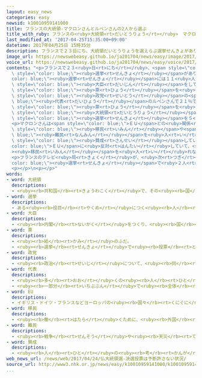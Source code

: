 ```yaml
---
layout: easy_news
categories: easy
newsid: k10010959141000
title: フランスの大統領-マクロンさんとルペンさんの2人から選ぶ
title_with_ruby: フランスの<ruby>大統領<rt>だいとうりょう</rt></ruby>　マクロンさんとルペンさんの<ruby>２人<rt>ふたり</rt></ruby>から<ruby>選<rt>えら</rt></ruby>ぶ
last_modified_at: '2017-04-25T15:35:00+09:00'
datetime: 2017年04月25日 15時35分
description: フランスで２３日にち、大統領だいとうりょうを選えらぶ選挙せんきょがありました。
image_url: https://newswebeasy.github.io/ja201704/news/easy/image/2017/04/25/k10010959141000.jpg
voice_url: https://newswebeasy.github.io/ja201704/news/easy/voice/2017/04/25/k10010959141000.mp3
contents: "<p>フランスで２３<ruby>日<rt>にち</rt></ruby>、<span style=\"color: blue;\"><ruby>大統領<rt>だいとうりょう</rt></ruby></span>を<ruby>選<rt>えら</rt></ruby>ぶ<span\
  \ style=\"color: blue;\"><ruby>選挙<rt>せんきょ</rt></ruby></span>がありました。<span style=\"\
  color: blue;\"><ruby>選挙<rt>せんきょ</rt></ruby></span>には１１<ruby>人<rt>にん</rt></ruby>が<ruby>出<rt>で</rt></ruby>ました。<ruby>前<rt>まえ</rt></ruby>に<ruby>経済<rt>けいざい</rt></ruby><span\
  \ style=\"color: blue;\"><ruby>大臣<rt>だいじん</rt></ruby></span>をしていたマクロンさんが２４％で、いちばん<ruby>多<rt>おお</rt></ruby>くの<span\
  \ style=\"color: blue;\"><ruby>票<rt>ひょう</rt></ruby></span>を<ruby>集<rt>あつ</rt></ruby>めました。<ruby>次<rt>つぎ</rt></ruby>は、<ruby>国民<rt>こくみん</rt></ruby><ruby>戦線<rt>せんせん</rt></ruby>という<span\
  \ style=\"color: blue;\"><ruby>政党<rt>せいとう</rt></ruby></span>の<span style=\"color:\
  \ blue;\"><ruby>代表<rt>だいひょう</rt></ruby></span>のルペンさんで２１％でした。</p>\n<p><ruby>半分<rt>はんぶん</rt></ruby><ruby>以上<rt>いじょう</rt></ruby>の<span\
  \ style=\"color: blue;\"><ruby>票<rt>ひょう</rt></ruby></span>を<ruby>集<rt>あつ</rt></ruby>めた<ruby>人<rt>ひと</rt></ruby>がいなかったため、この<ruby>２人<rt>ふたり</rt></ruby>から<span\
  \ style=\"color: blue;\"><ruby>大統領<rt>だいとうりょう</rt></ruby></span>を<ruby>選<rt>えら</rt></ruby>ぶ<span\
  \ style=\"color: blue;\"><ruby>選挙<rt>せんきょ</rt></ruby></span>を５<ruby>月<rt>がつ</rt></ruby><ruby>７日<rt>なのか</rt></ruby>に<ruby>行<rt>おこな</rt></ruby>います。</p>\n\
  <p>マクロンさんは<span style=\"color: blue;\">ＥＵ</span>との<ruby>関係<rt>かんけい</rt></ruby>をもっと<ruby>強<rt>つよ</rt></ruby>くしたいと<ruby>考<rt>かんが</rt></ruby>えていて、フランスに<span\
  \ style=\"color: blue;\"><ruby>移民<rt>いみん</rt></ruby></span>や<span style=\"color:\
  \ blue;\"><ruby>難民<rt>なんみん</rt></ruby></span>を<ruby>入<rt>い</rt></ruby>れることに<span\
  \ style=\"color: blue;\"><ruby>賛成<rt>さんせい</rt></ruby></span>しています。ルペンさんは<span style=\"\
  color: blue;\">ＥＵ</span>に<ruby>反対<rt>はんたい</rt></ruby>していて、<span style=\"color: blue;\"\
  ><ruby>移民<rt>いみん</rt></ruby></span>を<ruby>入<rt>い</rt></ruby>れないようにすると<ruby>言<rt>い</rt></ruby>っています。</p>\n\
  <p>フランスのテレビ<ruby>局<rt>きょく</rt></ruby>が、<ruby>次<rt>つぎ</rt></ruby>の<span style=\"\
  color: blue;\"><ruby>選挙<rt>せんきょ</rt></ruby></span>で<ruby>２人<rt>ふたり</rt></ruby>のどちらを<ruby>選<rt>えら</rt></ruby>ぶか<ruby>質問<rt>しつもん</rt></ruby>すると、マクロンさんと<ruby>答<rt>こた</rt></ruby>えた<ruby>人<rt>ひと</rt></ruby>が６２％で、ルペンさんと<ruby>答<rt>こた</rt></ruby>えた<ruby>人<rt>ひと</rt></ruby>は３８％でした。</p>\n\
  <p></p>\n<p></p>"
words:
- word: 大統領
  descriptions:
  - <ruby><rb>共和国</rb><rt>きょうわこく</rt></ruby>で、その<ruby><rb>国</rb><rt>くに</rt></ruby>を<ruby><rb>代表</rb><rt>だいひょう</rt></ruby>する<ruby><rb>人</rb><rt>ひと</rt></ruby>。
- word: 選挙
  descriptions:
  - ある<ruby><rb>役目</rb><rt>やくめ</rt></ruby>につく<ruby><rb>人</rb><rt>ひと</rt></ruby>を、<ruby><rb>大勢</rb><rt>おおぜい</rt></ruby>の<ruby><rb>中</rb><rt>なか</rt></ruby>から<ruby><rb>選</rb><rt>えら</rt></ruby>ぶこと。
- word: 大臣
  descriptions:
  - <ruby><rb>内閣</rb><rt>ないかく</rt></ruby>をつくり、<ruby><rb>国</rb><rt>くに</rt></ruby>の<ruby><rb>政治</rb><rt>せいじ</rt></ruby>で、もっとも<ruby><rb>責任</rb><rt>せきにん</rt></ruby>のある<ruby><rb>人</rb><rt>ひと</rt></ruby>。<ruby><rb>総理大臣</rb><rt>そうりだいじん</rt></ruby>と<ruby><rb>国務大臣</rb><rt>こくむだいじん</rt></ruby>とがある。
- word: 票
  descriptions:
  - <ruby><rb>紙</rb><rt>かみ</rt></ruby>のふだ。
  - <ruby><rb>選挙</rb><rt>せんきょ</rt></ruby>で<ruby><rb>投票</rb><rt>とうひょう</rt></ruby>した<ruby><rb>紙</rb><rt>かみ</rt></ruby>。<ruby><rb>投票用紙</rb><rt>とうひょうようし</rt></ruby>。また、その<ruby><rb>紙</rb><rt>かみ</rt></ruby>を<ruby><rb>数</rb><rt>かぞ</rt></ruby>えることば。
- word: 政党
  descriptions:
  - <ruby><rb>政治</rb><rt>せいじ</rt></ruby>について、<ruby><rb>同</rb><rt>おな</rt></ruby>じ<ruby><rb>考</rb><rt>かんが</rt></ruby>えを<ruby><rb>持</rb><rt>も</rt></ruby>つ<ruby><rb>人</rb><rt>ひと</rt></ruby>たちが<ruby><rb>集</rb><rt>あつ</rt></ruby>まって<ruby><rb>作</rb><rt>つく</rt></ruby>った<ruby><rb>団体</rb><rt>だんたい</rt></ruby>。
- word: 代表
  descriptions:
  - <ruby><rb>多</rb><rt>おお</rt></ruby>くの<ruby><rb>人</rb><rt>ひと</rt></ruby>に<ruby><rb>代</rb><rt>か</rt></ruby>わって<ruby><rb>何</rb><rt>なに</rt></ruby>かをすること。また、その<ruby><rb>人</rb><rt>ひと</rt></ruby>。
  - <ruby><rb>一部分</rb><rt>いちぶぶん</rt></ruby>で<ruby><rb>全体</rb><rt>ぜんたい</rt></ruby>の<ruby><rb>特色</rb><rt>とくしょく</rt></ruby>を<ruby><rb>表</rb><rt>あらわ</rt></ruby>すこと。また、そのもの。
- word: EU
  descriptions:
  - イギリス・ドイツ・フランスなどヨーロッパの<ruby><rb>国々</rb><rt>くにぐに</rt></ruby>が、<ruby><rb>共同</rb><rt>きょうどう</rt></ruby>で<ruby><rb>国</rb><rt>くに</rt></ruby>の<ruby><rb>安全</rb><rt>あんぜん</rt></ruby>をはかったり<ruby><rb>経済</rb><rt>けいざい</rt></ruby>を<ruby><rb>運営</rb><rt>うんえい</rt></ruby>したりしようとする<ruby><rb>組織</rb><rt>そしき</rt></ruby>。
- word: 移民
  descriptions:
  - <ruby><rb>働</rb><rt>はたら</rt></ruby>くために、<ruby><rb>外国</rb><rt>がいこく</rt></ruby>に<ruby><rb>移</rb><rt>うつ</rt></ruby>り<ruby><rb>住</rb><rt>す</rt></ruby>むこと。また、その<ruby><rb>人</rb><rt>ひと</rt></ruby>。
- word: 難民
  descriptions:
  - <ruby><rb>戦争</rb><rt>せんそう</rt></ruby>や<ruby><rb>天災</rb><rt>てんさい</rt></ruby>のために、<ruby><rb>家</rb><rt>いえ</rt></ruby>を<ruby><rb>失</rb><rt>うしな</rt></ruby>い、よその<ruby><rb>土地</rb><rt>とち</rt></ruby>へにげてきた<ruby><rb>人々</rb><rt>ひとびと</rt></ruby>。
- word: 賛成
  descriptions:
  - <ruby><rb>人</rb><rt>ひと</rt></ruby>の<ruby><rb>考</rb><rt>かんが</rt></ruby>えをよいと<ruby><rb>認</rb><rt>みと</rt></ruby>めること。<ruby><rb>同意</rb><rt>どうい</rt></ruby>すること。
web_news_url: /news/web/2017/04/24/仏大統領選-決選投票は予断許さない状況/
source_url: http://www3.nhk.or.jp/news/easy/k10010959141000/k10010959141000.html
...
```

